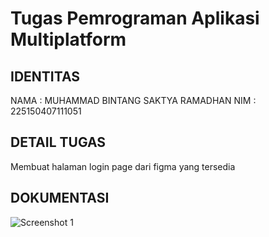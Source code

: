 
# Tugas Pemrograman Aplikasi Multiplatform

## IDENTITAS
 NAMA : MUHAMMAD BINTANG SAKTYA RAMADHAN
 NIM  : 225150407111051

## DETAIL TUGAS
 Membuat halaman login page dari figma yang tersedia

## DOKUMENTASI
![Screenshot 1](SCREENSHOT/Gambar.png)

